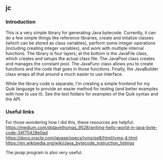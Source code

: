 ## jc

### Introduction
This is a very simple library for generating Java bytecode. Currently, it can do a few simple things like reference libraries, create and initalize classes (which can be stored as class variables), perform some integer operations (including creating integer variables), and work with multiple internal functions. The library is four layers; at the bottom is the JavaFile class, which creates and setups the actual class file. The JavaPool class creates and manages the constant pool. The JavaFunc class allows you to create functions and the code that goes in those functions. Finally, the JavaBuilder class wraps all that around a much easier to use interface.

While the library code is separate, I'm creating a simple frontend for my Quik language to provide an easier method for testing (and better examples with how to use it). See the test folders for examples of the Quik syntax and the API.


### Useful links
For those wondering how I did this, these resources are helpful:    
https://medium.com/@davethomas_9528/writing-hello-world-in-java-byte-code-34f75428e0ad   
https://docs.oracle.com/javase/specs/jvms/se8/html/jvms-4.html    
https://en.wikipedia.org/wiki/Java_bytecode_instruction_listings   

The javap program is also very useful.
